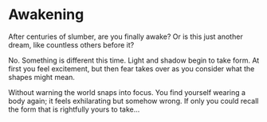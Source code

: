 # Awakening

After centuries of slumber, are you finally awake? Or is this just another
dream, like countless others before it?

No. Something is different this time. Light and shadow begin to take form. At
first you feel excitement, but then fear takes over as you consider what the
shapes might mean.

Without warning the world snaps into focus. You find yourself wearing a body
again; it feels exhilarating but somehow wrong. If only you could recall the
form that is rightfully yours to take...
